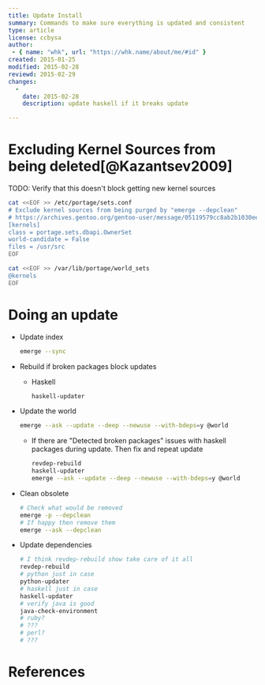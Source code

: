 ```yaml
---
title: Update Install
summary: Commands to make sure everything is updated and consistent
type: article
license: ccbysa
author:
 - { name: "whk", url: "https://whk.name/about/me/#id" }
created: 2015-01-25
modified: 2015-02-28
reviewd: 2015-02-29
changes:
  -
    date: 2015-02-28
    description: update haskell if it breaks update

---
```


Excluding Kernel Sources from being deleted[@Kazantsev2009]
====================================================================================
TODO: Verify that this doesn't block getting new kernel sources


```bash
cat <<EOF >> /etc/portage/sets.conf
# Exclude kernel sources from being purged by "emerge --depclean"
# https://archives.gentoo.org/gentoo-user/message/05119579cc8ab2b1030ee6eb74bf65a3
[kernels]
class = portage.sets.dbapi.OwnerSet
world-candidate = False
files = /usr/src
EOF

cat <<EOF >> /var/lib/portage/world_sets
@kernels
EOF

```


Doing an update
====================================================================================

* Update index

    ```bash
    emerge --sync
    ```

* Rebuild if broken packages block updates

    * Haskell

        ```bash
        haskell-updater
        ```

* Update the world

    ```bash
    emerge --ask --update --deep --newuse --with-bdeps=y @world
    ```

    * If there are "Detected broken packages" issues with haskell packages during update. Then fix
      and repeat update

        ```bash
        revdep-rebuild
        haskell-updater
        emerge --ask --update --deep --newuse --with-bdeps=y @world
        ```

* Clean obsolete

    ```bash
    # Check what would be removed
    emerge -p --depclean
    # If happy then remove them
    emerge --ask --depclean
    ```

* Update dependencies

    ```bash
    # I think revdep-rebuild show take care of it all
    revdep-rebuild
    # python just in case
    python-updater
    # haskell just in case
    haskell-updater
    # verify java is good
    java-check-environment
    # ruby?
    # ???
    # perl?
    # ???
    ```

References
==============================================================
